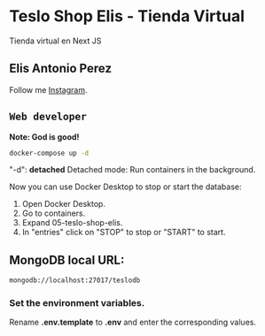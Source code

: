 # Teslo Shop Elis - Tienda Virtual

Tienda virtual en Next JS

## Elis Antonio Perez

Follow me [Instagram](https://instagram.com/elisperezmusic).

## `Web developer`

**Note: God is good!**

```bash
docker-compose up -d
```

"-d": **detached** Detached mode: Run containers in the background.

Now you can use Docker Desktop to stop or start the database:

1. Open Docker Desktop.
2. Go to containers.
3. Expand 05-teslo-shop-elis.
4. In "entries" click on "STOP" to stop or "START" to start.

## MongoDB local URL:

```bash
mongodb://localhost:27017/teslodb
```

### Set the environment variables.

Rename **.env.template** to **.env** and enter the corresponding values.